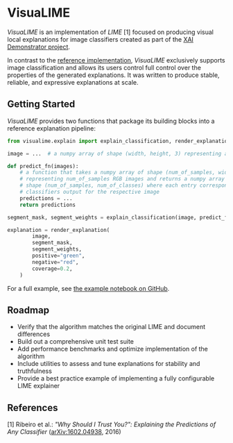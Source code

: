 # VisuaLIME

_VisuaLIME_ is an implementation of _LIME_ [1] focused on producing visual local explanations
for image classifiers created as part of the
[XAI Demonstrator project](https://github.com/XAI-Demonstrator/xai-demonstrator).

In contrast to the [reference implementation](https://github.com/marcotcr/lime), _VisuaLIME_
exclusively supports image classification and allows its users control full control over the
properties of the generated explanations.
It was written to produce stable, reliable, and expressive explanations at scale.

## Getting Started

_VisuaLIME_ provides two functions that package its building blocks into a reference explanation
pipeline:

```python
from visualime.explain import explain_classification, render_explanation

image = ...  # a numpy array of shape (width, height, 3) representing an RGB image

def predict_fn(images): 
    # a function that takes a numpy array of shape (num_of_samples, width, height, 3)
    # representing num_of_samples RGB images and returns a numpy array of
    # shape (num_of_samples, num_of_classes) where each entry corresponds to the
    # classifiers output for the respective image
    predictions = ...  
    return predictions

segment_mask, segment_weights = explain_classification(image, predict_fn)

explanation = render_explanation(
        image,
        segment_mask,
        segment_weights,
        positive="green",
        negative="red",
        coverage=0.2,
    )
```

For a full example, see
[the example notebook on GitHub](https://github.com/xai-demonstrator/visualime/blob/main/example.ipynb).

## Roadmap

- Verify that the algorithm matches the original LIME and document differences
- Build out a comprehensive unit test suite
- Add performance benchmarks and optimize implementation of the algorithm
- Include utilities to assess and tune explanations for stability and truthfulness
- Provide a best practice example of implementing a fully configurable LIME explainer

## References

[1] Ribeiro et al.: _"Why Should I Trust You?": Explaining the Predictions of Any Classifier_
    ([arXiv:1602.04938](https://arxiv.org/abs/1602.04938), 2016)

